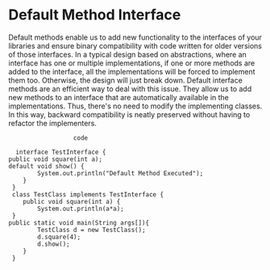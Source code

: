 # Default Method Interface
Default methods enable us to add new functionality to the interfaces of your libraries and ensure binary compatibility with code written for older versions of those interfaces.
In a typical design based on abstractions, where an interface has one or multiple implementations, if one or more methods are added to the interface, all the implementations will be 
forced to implement them too. Otherwise, the design will just break down.
Default interface methods are an efficient way to deal with this issue. They allow us to add new methods to an interface that are automatically available in the implementations. Thus, 
there's no need to modify the implementing classes.
In this way, backward compatibility is neatly preserved without having to refactor the implementers.

                      code 
                      
      interface TestInterface { 
 	public void square(int a); 
	default void show() { 
     		System.out.println("Default Method Executed"); 
    	} 
     } 
     class TestClass implements TestInterface { 
     	public void square(int a) { 
     		System.out.println(a*a); 
   	 } 
	public static void main(String args[]){ 
     		TestClass d = new TestClass(); 
     		d.square(4); 
     		d.show(); 
     	} 
     } 
